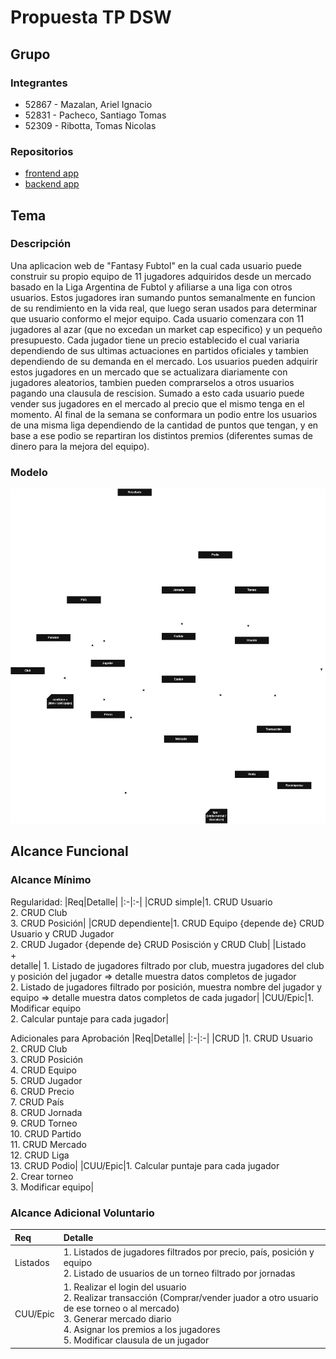 # Propuesta TP DSW

## Grupo
### Integrantes
* 52867 - Mazalan, Ariel Ignacio
* 52831 - Pacheco, Santiago Tomas
* 52309 - Ribotta, Tomas Nicolas

### Repositorios
* [frontend app](https://github.com/TomasRibotta20/FrontEnd_fantasy)
* [backend app](https://github.com/TomasRibotta20/BackEnd_Fantasy)


## Tema
### Descripción

Una aplicacion web de "Fantasy Fubtol" en la cual cada usuario puede construir su propio equipo de 11 jugadores adquiridos desde un mercado basado en la Liga Argentina de Fubtol y afiliarse a una liga con otros usuarios. Estos jugadores iran sumando puntos semanalmente en funcion de su rendimiento en la vida real, que luego seran usados para determinar que usuario conformo el mejor equipo. Cada usuario comenzara con 11 jugadores al azar (que no excedan un market cap especifico) y un pequeño presupuesto. Cada jugador tiene un precio establecido el cual variaria dependiendo de sus ultimas actuaciones en partidos oficiales y tambien dependiendo de su demanda en el mercado. Los usuarios pueden adquirir estos jugadores en un mercado que se actualizara diariamente con jugadores aleatorios, tambien pueden comprarselos a otros usuarios pagando una clausula de rescision. Sumado a esto cada usuario puede vender sus jugadores en el mercado al precio que el mismo tenga en el momento. Al final de la semana se conformara un podio entre los usuarios de una misma liga dependiendo de la cantidad de puntos que tengan, y en base a ese podio se repartiran los distintos premios (diferentes sumas de dinero para la mejora del equipo).

### Modelo
![imagen del modelo](ModelodedominioFinal.png)


## Alcance Funcional 

### Alcance Mínimo

Regularidad:
|Req|Detalle|
|:-|:-|
|CRUD simple|1. CRUD Usuario<br>2. CRUD Club<br>3. CRUD Posición|
|CRUD dependiente|1. CRUD Equipo {depende de} CRUD Usuario y CRUD Jugador<br>2. CRUD Jugador {depende de} CRUD Posisción y CRUD Club|
|Listado<br>+<br>detalle| 1. Listado de jugadores filtrado por club, muestra jugadores del club y posición del jugador => detalle muestra datos completos de jugador<br> 2. Listado de jugadores filtrado por posición, muestra nombre del jugador y equipo => detalle muestra datos completos de cada jugador|
|CUU/Epic|1. Modificar equipo<br>2. Calcular puntaje para cada jugador|


Adicionales para Aprobación
|Req|Detalle|
|:-|:-|
|CRUD |1. CRUD Usuario<br>2. CRUD Club<br>3. CRUD Posición<br>4. CRUD Equipo<br>5. CRUD Jugador<br>6. CRUD Precio<br>7. CRUD País<br>8. CRUD Jornada<br>9. CRUD Torneo<br>10. CRUD Partido<br>11. CRUD Mercado<br>12. CRUD Liga<br>13. CRUD Podio|
|CUU/Epic|1. Calcular puntaje para cada jugador<br>2. Crear torneo<br>3. Modificar equipo|

### Alcance Adicional Voluntario

|Req|Detalle|
|:-|:-|
|Listados |1. Listados de jugadores filtrados por precio, país, posición y equipo<br>2. Listado de usuarios de un torneo filtrado por jornadas|
|CUU/Epic|1. Realizar el login del usuario<br>2. Realizar transacción (Comprar/vender juador a otro usuario de ese torneo o al mercado)<br>3. Generar mercado diario<br>4. Asignar los premios a los jugadores<br>5. Modificar clausula de un jugador|


